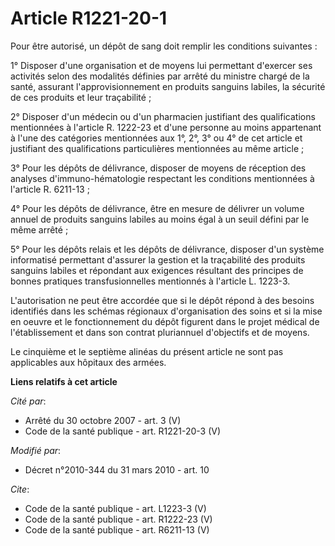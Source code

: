 # Article R1221-20-1

Pour être autorisé, un dépôt de sang doit remplir les conditions suivantes : 

1° Disposer d'une organisation et de moyens lui permettant d'exercer ses activités selon des modalités définies par arrêté du
ministre chargé de la santé, assurant l'approvisionnement en produits sanguins labiles, la sécurité de ces produits et leur
traçabilité ; 

2° Disposer d'un médecin ou d'un pharmacien justifiant des qualifications mentionnées à l'article R. 1222-23 et d'une
personne au moins appartenant à l'une des catégories mentionnées aux 1°, 2°, 3° ou 4° de cet article et justifiant des
qualifications particulières mentionnées au même article ; 

3° Pour les dépôts de délivrance, disposer de moyens de réception des analyses d'immuno-hématologie respectant les conditions
mentionnées à l'article R. 6211-13 ; 

4° Pour les dépôts de délivrance, être en mesure de délivrer un volume annuel de produits sanguins labiles au moins égal à un
seuil défini par le même arrêté ; 

5° Pour les dépôts relais et les dépôts de délivrance, disposer d'un système informatisé permettant d'assurer la gestion et
la traçabilité des produits sanguins labiles et répondant aux exigences résultant des principes de bonnes pratiques
transfusionnelles mentionnés à l'article L. 1223-3.

L'autorisation ne peut être accordée que si le dépôt répond à des besoins identifiés dans les schémas régionaux
d'organisation des soins et si la mise en oeuvre et le fonctionnement du dépôt figurent dans le projet médical de
l'établissement et dans son contrat pluriannuel d'objectifs et de moyens. 

Le cinquième et le septième alinéas du présent article ne sont pas applicables aux hôpitaux des armées.

**Liens relatifs à cet article**

_Cité par_:

  - Arrêté du 30 octobre 2007 - art. 3 (V)
  - Code de la santé publique - art. R1221-20-3 (V)

_Modifié par_:

  - Décret n°2010-344 du 31 mars 2010 - art. 10

_Cite_:

  - Code de la santé publique - art. L1223-3 (V)
  - Code de la santé publique - art. R1222-23 (V)
  - Code de la santé publique - art. R6211-13 (V)
